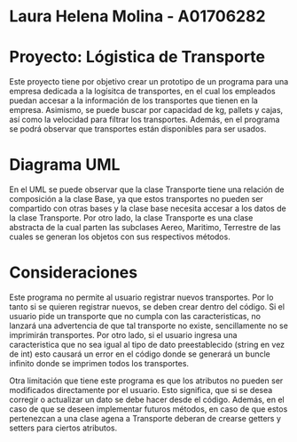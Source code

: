 # Laura Helena Molina - A01706282
# Proyecto: Lógistica de Transporte

Este proyecto tiene por objetivo crear un prototipo de un programa para una empresa dedicada a la logísitca de transportes, en el cual los empleados puedan accesar a la información de los transportes que tienen en la empresa. Asimismo, se puede buscar por capacidad de kg, pallets y cajas, así como la velocidad para filtrar los transportes. Además, en el programa se podrá observar que transportes están disponibles para ser usados.

# Diagrama UML

En el UML se puede observar que la clase Transporte tiene una relación de composición a la clase Base, ya que estos transportes no pueden ser compartido con otras bases y la clase base necesita accesar a los datos de la clase Transporte. Por otro lado, la clase Transporte es una clase abstracta de la cual parten las subclases Aereo, Maritimo, Terrestre de las cuales se generan los objetos con sus respectivos métodos.


# Consideraciones

Este programa no permite al usuario registrar nuevos transportes. Por lo tanto si se quieren registrar nuevos, se deben crear dentro del código. Si el usuario pide un transporte que no cumpla
con las caracteristicas, no lanzará una advertencia de que tal transporte no existe, sencillamente no se imprimirán transportes. Por otro lado, si el usuario ingresa una caracteristica que no
sea igual al tipo de dato preestablecido (string en vez de int) esto causará un error en el código donde se generará un buncle infinito donde se imprimen todos los transportes. 

Otra limitación que tiene este programa es que los atributos no pueden ser modificados directamente por el usuario. Esto significa, que si se desea corregir o actualizar un dato se debe hacer desde el código. Además, en el caso de que se deseen implementar futuros métodos, en caso de que estos pertenezcan a una clase agena a Transporte deberan de crearse getters y setters para ciertos atributos.
